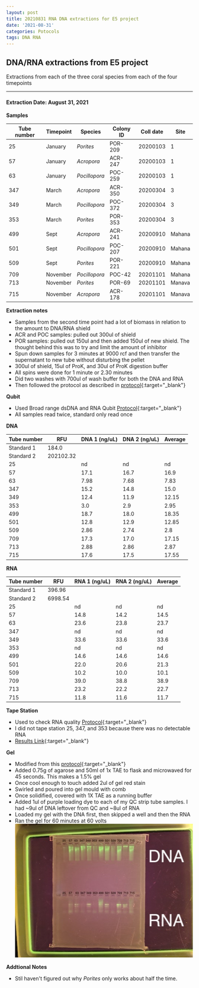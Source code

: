 ```yaml
---
layout: post
title: 20210831 RNA DNA extractions for E5 project
date: '2021-08-31'
categories: Potocols
tags: DNA RNA
---
```


## DNA/RNA extractions from E5 project

Extractions from each of the three coral species from each of the four timepoints

---

#### Extraction Date: August 31, 2021 
**Samples**

| Tube number 	| Timepoint	   	| Species	    | Colony ID 	| Coll date		| Site       	|
|-------------	|------------	|-------------	|-------------	|-------------	|-------------	|
| 25		 	| January	 	| *Porites*	   	| POR-209      	| 20200103   	| 1				|
| 57			| January	 	| *Acropora*	| ACR-247	    | 20200103		| 1				|
| 63		 	| January	  	| *Pocillopora* | POC-259     	| 20200103  	| 1				|
| 347		 	| March		 	| *Acropora*  	| ACR-350      	| 20200304   	| 3				|
| 349			| March 		| *Pocillopora*	| POC-372	    | 20200304		| 3				|
| 353		 	| March	  		| *Porites*	 	| POR-353     	| 20200304  	| 3				|
| 499		 	| Sept		 	| *Acropora*  	| ACR-241      	| 20200910   	| Mahana		|
| 501			| Sept	 		| *Pocillopora*	| POC-207	    | 20200910		| Mahana		|
| 509		 	| Sept		  	| *Porites*		| POR-221     	| 20200910  	| Mahana		|
| 709		 	| November	 	| *Pocillopora* | POC-42      	| 20201101   	| Mahana		|
| 713			| November	 	| *Porites*		| POR-69	    | 20201101		| Manava		|
| 715		 	| November	  	| *Acropora* 	| ACR-178     	| 20201101  	| Manava		|

**Extraction notes**
 - Samples from the second time point had a lot of biomass in relation to the amount to DNA/RNA shield
 - ACR and POC samples: pulled out 300ul of shield
 - POR samples: pulled out 150ul and then added 150ul of new shield. The thought behind this was to try and limit the amount of inhibitor 
 - Spun down samples for 3 minutes at 9000 rcf and then transfer the supernatant to new tube without disturbing the pellet
 - 300ul of shield, 15ul of ProK, and 30ul of ProK digestion buffer
 - All spins were done for 1 minute or 2.30 minutes
 - Did two washes with 700ul of wash buffer for both the DNA and RNA
 - Then followed the protocol as described in [protocol](https://github.com/emmastrand/EmmaStrand_Notebook/blob/master/_posts/2019-05-31-Zymo-Duet-RNA-DNA-Extraction-Protocol.md){:target="_blank"}


**Qubit**
 - Used Broad range dsDNA and RNA Qubit [Protocol](https://meschedl.github.io/MESPutnam_Open_Lab_Notebook/Qubit-Protocol/){:target="_blank"}
 - All samples read twice, standard only read once
 
**DNA**

| Tube number 	| RFU		   	| DNA 1 (ng/uL) | DNA 2 (ng/uL) | Average     	|
|-------------	|------------	|-------------	|-------------	|-------------	|
| Standard 1  	| 184.0		 	| 		      	| 		      	|	         	|
| Standard 2 	| 202102.32	 	| 		    	| 		    	| 	        	|
| 25		 	|		     	| nd	     	| nd	     	| nd        	|
| 57		 	| 			   	| 17.1        	| 16.7         	| 16.9         	|
| 63		  	|		     	| 7.98        	| 7.68         	| 7.83         	|
| 347		 	| 			   	| 15.2        	| 14.8         	| 15.0         	|
| 349		  	|		     	| 12.4        	| 11.9         	| 12.15        	|
| 353		 	| 			   	| 3.0        	| 2.9        	| 2.95         	|
| 499		  	|		     	| 18.7        	| 18.0         	| 18.35        	|
| 501		 	| 			   	| 12.8        	| 12.9         	| 12.85        	|
| 509		  	|		     	| 2.86        	| 2.74         	| 2.8         	|
| 709		 	| 			   	| 17.3        	| 17.0         	| 17.15        	|
| 713		  	|		     	| 2.88        	| 2.86         	| 2.87         	|
| 715		 	| 			   	| 17.6        	| 17.5         	| 17.55        	|


**RNA**


| Tube number 	| RFU		   	| RNA 1 (ng/uL) | RNA 2 (ng/uL) | Average     	|
|-------------	|------------	|-------------	|-------------	|-------------	|
| Standard 1  	| 396.96	 	| 		      	| 		      	|	         	|
| Standard 2 	| 6998.54	 	| 		    	| 		    	| 	        	|
| 25		 	|		     	| nd	     	| nd	     	| nd        	|
| 57		 	| 			   	| 14.8        	| 14.2         	| 14.5         	|
| 63		  	|		     	| 23.6        	| 23.8         	| 23.7         	|
| 347		 	| 			   	| nd        	| nd         	| nd         	|
| 349		  	|		     	| 33.6        	| 33.6         	| 33.6        	|
| 353		 	| 			   	| nd	       	| nd	       	| nd         	|
| 499		  	|		     	| 14.6        	| 14.6         	| 14.6        	|
| 501		 	| 			   	| 22.0        	| 20.6         	| 21.3        	|
| 509		  	|		     	| 10.2        	| 10.0         	| 10.1         	|
| 709		 	| 			   	| 39.0        	| 38.8         	| 38.9        	|
| 713		  	|		     	| 23.2        	| 22.2         	| 22.7         	|
| 715		 	| 			   	| 11.8        	| 11.6         	| 11.7        	|


**Tape Station**
 - Used to check RNA quality [Protocol](https://meschedl.github.io/MESPutnam_Open_Lab_Notebook/RNA-TapeStation-Protocol/){:target="_blank"}
 - I did not tape station 25, 347, and 353 because there was no detectable RNA 
 - [Results Link](https://github.com/Kterpis/Putnam_Lab_Notebook/blob/8924fa4c81273bf41f034ced02fa7fd6da151ac9/images/tape_station/2021-08-31%20-%2015.38.36.pdf){:target="_blank"}

**Gel**
 - Modified from this [protocol](https://meschedl.github.io/MESPutnam_Open_Lab_Notebook/Gel-Protocol/){:target="_blank"}
 - Added 0.75g of agarose and 50ml of 1x TAE to flask and microwaved for 45 seconds. This makes a 1.5% gel
 - Once cool enough to touch added 2ul of gel red stain
 - Swirled and poured into gel mould with comb
 - Once solidified, covered with 1X TAE as a running buffer
 - Added 1ul of purple loading dye to each of my QC strip tube samples. I had ~9ul of DNA leftover from QC and ~8ul of RNA
 - Loaded my gel with the DNA first, then skipped a well and then the RNA
 - Ran the gel for 60 minutes at 60 volts
 ![20210831_gel.jpg](https://github.com/Kterpis/Putnam_Lab_Notebook/blob/master/images/gels/20210831_gel.jpg?raw=true)
 
 **Addtional Notes**
  - Stil haven't figured out why *Porites* only works about half the time. 